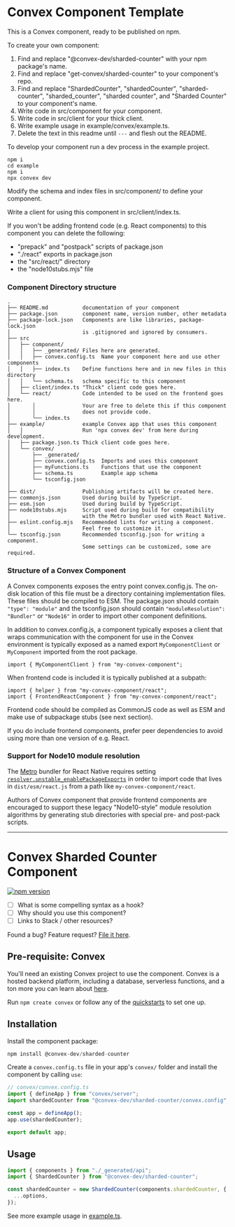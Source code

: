 # Convex Component Template

This is a Convex component, ready to be published on npm.

To create your own component:

1. Find and replace "@convex-dev/sharded-counter" with your npm package's name.
1. Find and replace "get-convex/sharded-counter" to your component's repo.
1. Find and replace "ShardedCounter", "shardedCounter", "sharded-counter", "sharded_counter", "sharded counter", and "Sharded Counter" to your component's name.
1. Write code in src/component for your component.
1. Write code in src/client for your thick client.
1. Write example usage in example/convex/example.ts.
1. Delete the text in this readme until `---` and flesh out the README.

To develop your component run a dev process in the example project.

```
npm i
cd example
npm i
npx convex dev
```

Modify the schema and index files in src/component/ to define your component.

Write a client for using this component in src/client/index.ts.

If you won't be adding frontend code (e.g. React components) to this
component you can delete the following:

- "prepack" and "postpack" scripts of package.json
- "./react" exports in package.json
- the "src/react/" directory
- the "node10stubs.mjs" file

### Component Directory structure

```
.
├── README.md           documentation of your component
├── package.json        component name, version number, other metadata
├── package-lock.json   Components are like libraries, package-lock.json
│                       is .gitignored and ignored by consumers.
├── src
│   ├── component/
│   │   ├── _generated/ Files here are generated.
│   │   ├── convex.config.ts  Name your component here and use other components
│   │   ├── index.ts    Define functions here and in new files in this directory
│   │   └── schema.ts   schema specific to this component
│   ├── client/index.ts "Thick" client code goes here.
│   └── react/          Code intended to be used on the frontend goes here.
│       │               Your are free to delete this if this component
│       │               does not provide code.
│       └── index.ts
├── example/            example Convex app that uses this component
│   │                   Run 'npx convex dev' from here during development.
│   ├── package.json.ts Thick client code goes here.
│   └── convex/
│       ├── _generated/
│       ├── convex.config.ts  Imports and uses this component
│       ├── myFunctions.ts    Functions that use the component
│       ├── schema.ts         Example app schema
│       └── tsconfig.json
│  
├── dist/               Publishing artifacts will be created here.
├── commonjs.json       Used during build by TypeScript.
├── esm.json            Used during build by TypeScript.
├── node10stubs.mjs     Script used during build for compatibility
│                       with the Metro bundler used with React Native.
├── eslint.config.mjs   Recommended lints for writing a component.
│                       Feel free to customize it.
└── tsconfig.json       Recommended tsconfig.json for writing a component.
                        Some settings can be customized, some are required.
```

### Structure of a Convex Component

A Convex components exposes the entry point convex.config.js. The on-disk
location of this file must be a directory containing implementation files. These
files should be compiled to ESM.
The package.json should contain `"type": "module"` and the tsconfig.json should
contain `"moduleResolution": "Bundler"` or `"Node16"` in order to import other
component definitions.

In addition to convex.config.js, a component typically exposes a client that
wraps communication with the component for use in the Convex
environment is typically exposed as a named export `MyComponentClient` or
`MyComponent` imported from the root package.

```
import { MyComponentClient } from "my-convex-component";
```

When frontend code is included it is typically published at a subpath:

```
import { helper } from "my-convex-component/react";
import { FrontendReactComponent } from "my-convex-component/react";
```

Frontend code should be compiled as CommonJS code as well as ESM and make use of
subpackage stubs (see next section).

If you do include frontend components, prefer peer dependencies to avoid using
more than one version of e.g. React.

### Support for Node10 module resolution

The [Metro](https://reactnative.dev/docs/metro) bundler for React Native
requires setting
[`resolver.unstable_enablePackageExports`](https://metrobundler.dev/docs/package-exports/)
in order to import code that lives in `dist/esm/react.js` from a path like
`my-convex-component/react`.

Authors of Convex component that provide frontend components are encouraged to
support these legacy "Node10-style" module resolution algorithms by generating
stub directories with special pre- and post-pack scripts.

---

# Convex Sharded Counter Component

[![npm version](https://badge.fury.io/js/@convex-dev%2Fsharded-counter.svg)](https://badge.fury.io/js/@convex-dev%2Fsharded-counter)

<!-- START: Include on https://convex.dev/components -->

- [ ] What is some compelling syntax as a hook?
- [ ] Why should you use this component?
- [ ] Links to Stack / other resources?

Found a bug? Feature request? [File it here](https://github.com/get-convex/sharded-counter/issues).

## Pre-requisite: Convex

You'll need an existing Convex project to use the component.
Convex is a hosted backend platform, including a database, serverless functions,
and a ton more you can learn about [here](https://docs.convex.dev/get-started).

Run `npm create convex` or follow any of the [quickstarts](https://docs.convex.dev/home) to set one up.

## Installation

Install the component package:

```ts
npm install @convex-dev/sharded-counter
```

Create a `convex.config.ts` file in your app's `convex/` folder and install the component by calling `use`:

```ts
// convex/convex.config.ts
import { defineApp } from "convex/server";
import shardedCounter from "@convex-dev/sharded-counter/convex.config";

const app = defineApp();
app.use(shardedCounter);

export default app;
```

## Usage

```ts
import { components } from "./_generated/api";
import { ShardedCounter } from "@convex-dev/sharded-counter";

const shardedCounter = new ShardedCounter(components.shardedCounter, {
  ...options,
});
```

See more example usage in [example.ts](./example/convex/example.ts).

<!-- END: Include on https://convex.dev/components -->
